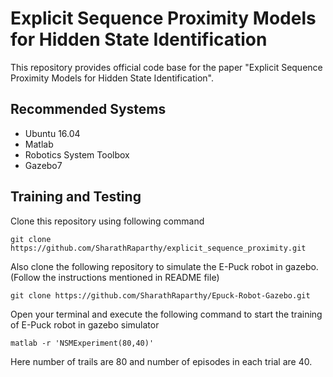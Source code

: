# Explicit Sequence Proximity Models for Hidden State Identification
This repository provides official code base for the paper "Explicit Sequence Proximity Models for Hidden State Identification".

## Recommended Systems
* Ubuntu 16.04
* Matlab
* Robotics System Toolbox
* Gazebo7
## Training and Testing
Clone this repository using following command
```
git clone https://github.com/SharathRaparthy/explicit_sequence_proximity.git
```
Also clone the following repository to simulate the E-Puck robot in gazebo. (Follow the instructions mentioned in README file)
```
git clone https://github.com/SharathRaparthy/Epuck-Robot-Gazebo.git
```

Open your terminal and execute the following command to start the training of E-Puck robot in gazebo simulator

```
matlab -r 'NSMExperiment(80,40)'
```
Here number of trails are 80 and number of episodes in each trial are 40.
